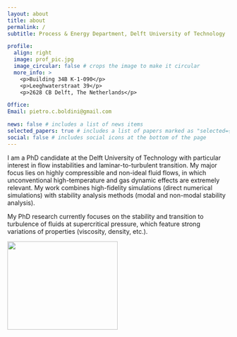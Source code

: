 ```yaml
---
layout: about
title: about
permalink: /
subtitle: Process & Energy Department, Delft University of Technology

profile:
  align: right
  image: prof_pic.jpg
  image_circular: false # crops the image to make it circular
  more_info: >
    <p>Building 34B K-1-090</p>
    <p>Leeghwaterstraat 39</p>
    <p>2628 CB Delft, The Netherlands</p>

Office: 
Email: pietro.c.boldini@gmail.com

news: false # includes a list of news items
selected_papers: true # includes a list of papers marked as "selected={true}"
social: false # includes social icons at the bottom of the page
---
```


I am a PhD candidate at the Delft University of Technology with particular interest in flow instabilities and laminar-to-turbulent transition. My major focus lies on highly compressible and non-ideal fluid flows, in which unconventional high-temperature and gas dynamic effects are extremely relevant.  My work combines high-fidelity simulations (direct numerical simulations) with stability analysis methods (modal and non-modal stability analysis).

My PhD research currently focuses on the stability and transition to turbulence of fluids at supercritical pressure, which feature strong variations of properties (viscosity, density, etc.).

<img src="main.png" width=250 height=200>